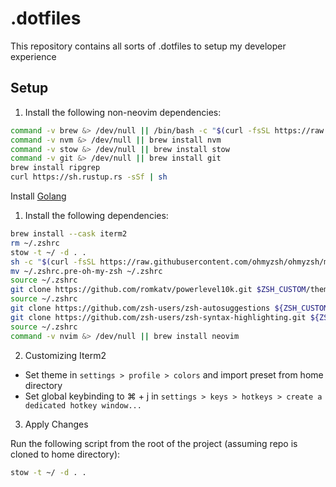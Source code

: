 # .dotfiles

This repository contains all sorts of .dotfiles to setup my developer experience

## Setup

1. Install the following non-neovim dependencies:

```sh
command -v brew &> /dev/null || /bin/bash -c "$(curl -fsSL https://raw.githubusercontent.com/Homebrew/install/HEAD/install.sh)"
command -v nvm &> /dev/null || brew install nvm
command -v stow &> /dev/null || brew install stow
command -v git &> /dev/null || brew install git
brew install ripgrep
curl https://sh.rustup.rs -sSf | sh
```

Install [Golang](https://go.dev/doc/install)

1. Install the following dependencies:

```sh
brew install --cask iterm2
rm ~/.zshrc
stow -t ~/ -d . .
sh -c "$(curl -fsSL https://raw.githubusercontent.com/ohmyzsh/ohmyzsh/master/tools/install.sh)" # The .zshrc file may get overwritten and moved to ~/.zshrc.pre-oh-my-zsh
mv ~/.zshrc.pre-oh-my-zsh ~/.zshrc
source ~/.zshrc
git clone https://github.com/romkatv/powerlevel10k.git $ZSH_CUSTOM/themes/powerlevel10k
source ~/.zshrc
git clone https://github.com/zsh-users/zsh-autosuggestions ${ZSH_CUSTOM:-~/.oh-my-zsh/custom}/plugins/zsh-autosuggestions
git clone https://github.com/zsh-users/zsh-syntax-highlighting.git ${ZSH_CUSTOM:-~/.oh-my-zsh/custom}/plugins/zsh-syntax-highlighting
source ~/.zshrc
command -v nvim &> /dev/null || brew install neovim
```

2. Customizing Iterm2

- Set theme in `settings > profile > colors` and import preset from home directory
- Set global keybinding to ⌘ + j in `settings > keys > hotkeys > create a dedicated hotkey window...`

3. Apply Changes

Run the following script from the root of the project (assuming repo is cloned to home directory):

```sh
stow -t ~/ -d . .
```
